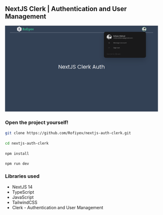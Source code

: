 ## NextJS Clerk | Authentication and User Management

![readme-image](./assets/readme-image.png)

### Open the project yourself!

```bash
git clone https://github.com/Rofiyev/nextjs-auth-clerk.git

cd nextjs-auth-clerk

npm install

npm run dev

```

### Libraries used

- NextJS 14
- TypeScript
- JavaScript
- TailwindCSS
- Clerk - Authentication and User Management
